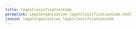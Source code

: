```yaml
---
title: legalClassificationCode
permalink: LegalOrganization.legalClassificationCode.html
jsonid: legalorganization_legalclassificationcode
---
```

